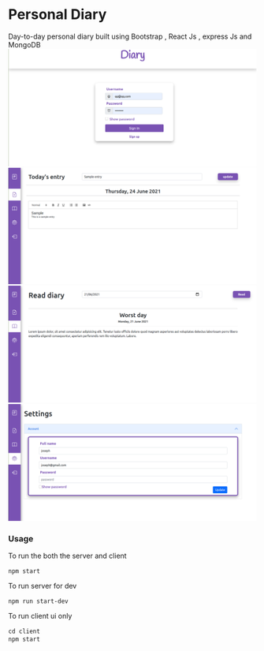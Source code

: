 # Personal Diary

Day-to-day personal diary built using Bootstrap , React Js , express Js and MongoDB
![Login Page](https://github.com/joseph-benoy/diary/blob/main/screenshots/login.png)
![Create Entry](https://github.com/joseph-benoy/diary/blob/main/screenshots/create.png)
![Read Entry](https://github.com/joseph-benoy/diary/blob/main/screenshots/read.png)
![Settings Page](https://github.com/joseph-benoy/diary/blob/main/screenshots/settings.png)
### Usage
To run the both the server and client
```
npm start
```

To run server for dev
```
npm run start-dev
```

To run client ui only
```
cd client
npm start
```





